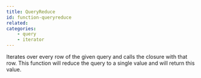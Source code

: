 ```yaml
---
title: QueryReduce
id: function-queryreduce
related:
categories:
    - query
    - iterator
---
```


Iterates over every row of the given query and calls the closure with that row. 
		This function will reduce the query to a single value and will return this value.